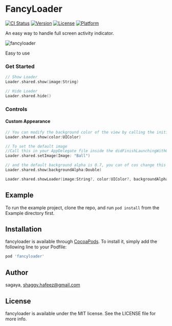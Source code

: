 # FancyLoader

[![CI Status](https://img.shields.io/travis/sagaya/fancyloader.svg?style=flat)](https://travis-ci.org/sagaya/fancyloader)
[![Version](https://img.shields.io/cocoapods/v/fancyloader.svg?style=flat)](https://cocoapods.org/pods/fancyloader)
[![License](https://img.shields.io/cocoapods/l/fancyloader.svg?style=flat)](https://cocoapods.org/pods/fancyloader)
[![Platform](https://img.shields.io/cocoapods/p/fancyloader.svg?style=flat)](https://cocoapods.org/pods/fancyloader)

An easy way to handle full screen activity indicator.

![fancyloader](blob:https://imgur.com/e59634a8-bc4a-4d02-8c0c-fbf99d0f8070)

Easy to use

### Get Started

```swift
// Show Loader
Loader.shared.show(image:String)

// Hide Loader
Loader.shared.hide()
```

### Controls

#### Custom Appearance

```swift
// You can modify the background color of the view by calling the initializer
Loader.shared.show(color:UIColor)

// To set the default image
//Call this in your AppDelegate file inside the didFinishLaunchingWithOptions function
Loader.shared.setImage(Image: "Ball")

// and the default background alpha is 0.7, you can of cos change this or set 1 so you can set custome color alpha
Loader.shared.show(backgroundAlpha:Double)

Loader.shared.showLoader(image:String?, color:UIColor?, backgroundAlpha:Double?)
```

## Example

To run the example project, clone the repo, and run `pod install` from the Example directory first.



## Installation

fancyloader is available through [CocoaPods](https://cocoapods.org). To install
it, simply add the following line to your Podfile:

```ruby
pod 'fancyloader'
```

## Author

sagaya, shaggy.hafeez@gmail.com

## License

fancyloader is available under the MIT license. See the LICENSE file for more info.
